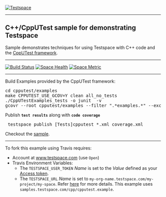 [![Testspace](http://www.testspace.com/public/img/testspace_logo.png)](http://www.testspace.com)
***

## C++/CppUTest sample for demonstrating Testspace

Sample demonstrates techniques for using Testspace with C++ code and the [CppUTest framework](https://cpputest.github.io).

***

[![Build Status](https://travis-ci.org/testspace-samples/cpp.cpputest.svg?branch=master)](https://travis-ci.org/testspace-samples/cpp.cpputest)
[![Space Health](http://munderseth.stridespace.com/projects/262/spaces/805/badge)](http://munderseth.stridespace.com/projects/262/spaces/805 "Test Cases")
[![Space Metric](http://munderseth.stridespace.com/projects/262/spaces/805/metrics/159/badge)](http://munderseth.stridespace.com/projects/262/spaces/805/metrics#metric-159 "Line/Statement Coverage")


***

Build Examples provided by the CppUTest framework:

<pre>
cd cpputest/examples
make CPPUTEST_USE_GCOV=Y clean all_no_tests 
./CppUTestExamples_tests -o junit  -v
gcovr --root cpputest/examples --filter ".*examples.*" --exclude ".*AllTests.*" -x -o ${MYDIR}/coverage.xml
</pre>

Publish **`test results`** along with **`code coverage`**

<pre>
 testspace publish [Tests]cpputest_*.xml coverage.xml
</pre>

Checkout the [sample](http://munderseth.stridespace.com/projects/cpp/spaces/cpputest.example). 

***

To fork this example using Travis requires:
  - Account at www.testspace.com (use `Open`)
  - Travis Environment Variables:
    - The `TESTSPACE_USER_TOKEN` *Name* is set to the *Value* defined as your [Access token](http://help.testspace.com/using-your-organization:user-settings).
    - The `TESTSPACE_URL` *Name* is set to `my-org-name.testspace.com/my-project/my-space`. Refer [here](http://help.testspace.com/reference:runner-reference#config) for more details. This example uses `samples.testspace.com/cpp/cpputest.example`.
  


